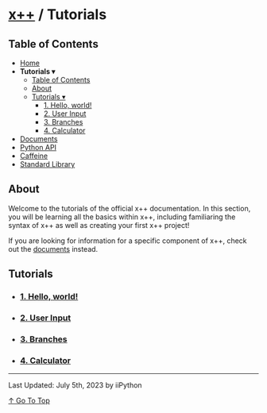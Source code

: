 # [x++](../README.md) / Tutorials

## Table of Contents

- [Home](../README.md)
- **Tutorials ▾**
    - [Table of Contents](#table-of-contents)
    - [About](#about)
    - [Tutorials ▾](#tutorials)
        - [1. Hello, world!](./tutorials/1helloWorld.md)
        - [2. User Input](./tutorials/2userInput.md)
        - [3. Branches](./tutorials/3branches.md)
        - [4. Calculator](./tutorials/4calculator.md)
- [Documents](./documents.md)
- [Python API](./pythonAPI.md)
- [Caffeine](./caffeine.md)
- [Standard Library](./standardLibrary.md)

## About

Welcome to the tutorials of the official x++ documentation. In this section, you will be learning all the basics within x++, including familiaring the syntax of x++ as well as creating your first x++ project!

If you are looking for information for a specific component of x++, check out the [documents](./documents.md) instead.

## Tutorials

- ### [1. Hello, world!](./tutorials/1helloWorld.md)
- ### [2. User Input](./tutorials/2userInput.md)
- ### [3. Branches](./tutorials/3branches.md)
- ### [4. Calculator](./tutorials/4calculator.md)

---

Last Updated: July 5th, 2023 by iiPython

[↑ Go To Top](#x--tutorials)